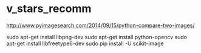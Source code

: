 # v_stars_recomm


http://www.pyimagesearch.com/2014/09/15/python-compare-two-images/

sudo apt-get install libpng-dev
sudo apt-get install python-opencv
sudo apt-get install libfreetype6-dev
sudo pip install -U scikit-image

